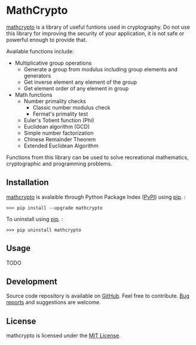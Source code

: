 # MathCrypto

[mathcrypto](mathcrypto_) is a library of useful funtions used in cryptography. Do not use this library for improving the security of your application, it is not safe or powerful enough to provide that.

Available functions include:

- Multiplicative group operations
  - Generate a group from modulus including group elements and generators
  - Get inverse element any element of the group
  - Get element order of any element in group
- Math functions
  - Number primality checks
    - Classic number modulus check
    - Fermat's primality test
  - Euler's Totient function (Phi)
  - Euclidean algorithm (GCD)
  - Simple number factorization
  - Chinese Remainder Theorem
  - Extended Euclidean Algorithm

Functions from this library can be used to solve recreational mathematics, cryptographic and programming problems.

## Installation

[mathcrypto](mathcrypto_) is avalaible through Python Package Index ([PyPI](https://pypi.python.org/pypi)) using [pip](https://pip.pypa.io). :

    >>> pip install --upgrade mathcrypto

To uninstall using [pip](https://pip.pypa.io). :

    >>> pip uninstall mathcrypto

## Usage

TODO

## Development

Source code repository is available on [GitHub](https://github.com/Czechbol/mathcrypto). Feel free to contribute. [Bug reports](https://github.com/Czechbol/mathcrypto/issues) and suggestions are welcome.

## License

mathcrypto is licensed under the [MIT License](https://github.com/Czechbol/mathcrypto/blob/main/LICENSE).
